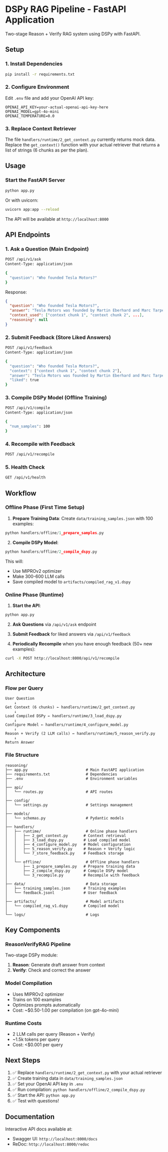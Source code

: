 # DSPy RAG Pipeline - FastAPI Application

Two-stage Reason + Verify RAG system using DSPy with FastAPI.

## Setup

### 1. Install Dependencies

```bash
pip install -r requirements.txt
```

### 2. Configure Environment

Edit `.env` file and add your OpenAI API key:

```
OPENAI_API_KEY=your-actual-openai-api-key-here
OPENAI_MODEL=gpt-4o-mini
OPENAI_TEMPERATURE=0.0
```

### 3. Replace Context Retriever

The file `handlers/runtime/2_get_context.py` currently returns mock data. Replace the `get_context()` function with your actual retriever that returns a list of strings (6 chunks as per the plan).

## Usage

### Start the FastAPI Server

```bash
python app.py
```

Or with uvicorn:

```bash
uvicorn app:app --reload
```

The API will be available at `http://localhost:8000`

## API Endpoints

### 1. Ask a Question (Main Endpoint)

```bash
POST /api/v1/ask
Content-Type: application/json

{
  "question": "Who founded Tesla Motors?"
}
```

Response:
```json
{
  "question": "Who founded Tesla Motors?",
  "answer": "Tesla Motors was founded by Martin Eberhard and Marc Tarpenning.",
  "context_used": ["context chunk 1", "context chunk 2", ...],
  "reasoning": null
}
```

### 2. Submit Feedback (Store Liked Answers)

```bash
POST /api/v1/feedback
Content-Type: application/json

{
  "question": "Who founded Tesla Motors?",
  "context": ["context chunk 1", "context chunk 2"],
  "answer": "Tesla Motors was founded by Martin Eberhard and Marc Tarpenning.",
  "liked": true
}
```

### 3. Compile DSPy Model (Offline Training)

```bash
POST /api/v1/compile
Content-Type: application/json

{
  "num_samples": 100
}
```

### 4. Recompile with Feedback

```bash
POST /api/v1/recompile
```

### 5. Health Check

```bash
GET /api/v1/health
```

## Workflow

### Offline Phase (First Time Setup)

1. **Prepare Training Data**: Create `data/training_samples.json` with 100 examples:

```python
python handlers/offline/1_prepare_samples.py
```

2. **Compile DSPy Model**:

```python
python handlers/offline/2_compile_dspy.py
```

This will:
- Use MIPROv2 optimizer
- Make 300-600 LLM calls
- Save compiled model to `artifacts/compiled_rag_v1.dspy`

### Online Phase (Runtime)

1. **Start the API**:

```bash
python app.py
```

2. **Ask Questions** via `/api/v1/ask` endpoint

3. **Submit Feedback** for liked answers via `/api/v1/feedback`

4. **Periodically Recompile** when you have enough feedback (50+ new examples):

```bash
curl -X POST http://localhost:8000/api/v1/recompile
```

## Architecture

### Flow per Query

```
User Question
    ↓
Get Context (6 chunks) ← handlers/runtime/2_get_context.py
    ↓
Load Compiled DSPy ← handlers/runtime/3_load_dspy.py
    ↓
Configure Model ← handlers/runtime/4_configure_model.py
    ↓
Reason + Verify (2 LLM calls) ← handlers/runtime/5_reason_verify.py
    ↓
Return Answer
```

### File Structure

```
reasoning/
├── app.py                          # Main FastAPI application
├── requirements.txt                # Dependencies
├── .env                            # Environment variables
│
├── api/
│   └── routes.py                   # API routes
│
├── config/
│   └── settings.py                 # Settings management
│
├── models/
│   └── schemas.py                  # Pydantic models
│
├── handlers/
│   ├── runtime/                    # Online phase handlers
│   │   ├── 2_get_context.py       # Context retrieval
│   │   ├── 3_load_dspy.py         # Load compiled model
│   │   ├── 4_configure_model.py   # Model configuration
│   │   ├── 5_reason_verify.py     # Reason + Verify logic
│   │   └── 7_store_feedback.py    # Feedback storage
│   │
│   └── offline/                    # Offline phase handlers
│       ├── 1_prepare_samples.py   # Prepare training data
│       ├── 2_compile_dspy.py      # Compile DSPy model
│       └── 3_recompile.py         # Recompile with feedback
│
├── data/                           # Data storage
│   ├── training_samples.json      # Training examples
│   └── feedback.jsonl             # User feedback
│
├── artifacts/                      # Model artifacts
│   └── compiled_rag_v1.dspy       # Compiled model
│
└── logs/                           # Logs
```

## Key Components

### ReasonVerifyRAG Pipeline

Two-stage DSPy module:

1. **Reason**: Generate draft answer from context
2. **Verify**: Check and correct the answer

### Model Compilation

- Uses MIPROv2 optimizer
- Trains on 100 examples
- Optimizes prompts automatically
- Cost: ~$0.50-1.00 per compilation (on gpt-4o-mini)

### Runtime Costs

- 2 LLM calls per query (Reason + Verify)
- ~1.5k tokens per query
- Cost: <$0.001 per query

## Next Steps

1. ✅ Replace `handlers/runtime/2_get_context.py` with your actual retriever
2. ✅ Create training data in `data/training_samples.json`
3. ✅ Set your OpenAI API key in `.env`
4. ✅ Run compilation: `python handlers/offline/2_compile_dspy.py`
5. ✅ Start the API: `python app.py`
6. ✅ Test with questions!

## Documentation

Interactive API docs available at:
- Swagger UI: `http://localhost:8000/docs`
- ReDoc: `http://localhost:8000/redoc`
